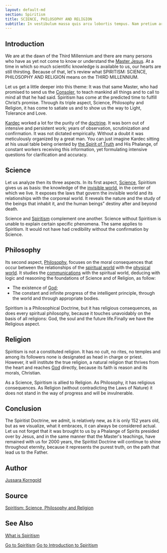```yaml
---
layout: default-md
section: Spiritism
title: SCIENCE, PHILOSOPHY AND RELIGION
subtitle: In vestibulum massa quis arcu lobortis tempus. Nam pretium arcu in odio vulputate luctus.
---
```


## Introduction

We are at the dawn of the Third Millennium and there are many persons who have as yet not come to know or understand the [Master Jesus](/profile/jesus). At a time in which so much scientific knowledge is available to us, our hearts are still thirsting. Because of that, let's review what SPIRITISM: SCIENCE, PHILOSOPHY AND RELIGION means on the THIRD MILLENNIUM.

Let us get a little deeper into this theme: It was that same Master, who had promised to send us the [Consoler](/about/consoler), to teach mankind all things and to call to mind all that he had said. Spiritism has come at the predicted time to fulfill Christ’s promise. Through its triple aspect, Science, Philosophy and Religion, it has come to satiate us and to show us the way to Light, Tolerance and Love.

[Kardec](/profiles/allan-kardec) worked a lot for the purity of the [doctrine](/spiritism). It was born out of intensive and persistent work; years of observation, scrutinization and confirmation. It was not dictated empirically. Without a doubt it was meticulously organized by a great man. You can just imagine Kardec sitting at his usual table being oriented by [the Spirit of Truth](/about/spirit-of-truth) and His Phalange, of constant workers receiving this information, yet formulating intensive questions for clarification and accuracy.

## Science
Let us analyze then its three aspects. In its first aspect, [Science](/science), Spiritism gives us as basis: the knowledge of the [invisible world](/about/spiritual-world), in the center of which we live. It exposes the laws that govern the invisible world and its relationships with the corporeal world. It reveals the nature and the study of the beings that inhabit it, and the human beings” destiny after and beyond death.

Science and [Spiritism](/spiritism) complement one another. Science without Spiritism is unable to explain certain specific phenomena. The same applies to Spiritism. It would not have had credibility without the confirmation by Science.

## Philosophy
Its second aspect, [Philosophy](/philosophy), focuses on the moral consequences that occur between the relationships of the [spiritual world](/spiritual-world) with the [physical world](/material-world). It studies the [communications](/spiritism/mediumship/communications) with the spiritual world, deducing with logic and reasoning the foundations of Science and of Religion, as follow:
* The existence of [God](/about/god);
* The constant and infinite progress of the intelligent principle, through the world and through appropriate bodies.

Spiritism is a Philosophical Doctrine, but it has religious consequences, as does every spiritual philosophy, because it touches unavoidably on the basis of all religions: God, the soul and the future life.Finally we have the Religious aspect.

## Religion
Spiritism is not a constituted religion. It has no cult, no rites, no temples and among its followers none is designated as head in charge or priest. However, it will institute the true religion, a natural religion that thrives from the heart and reaches [God](/about/god) directly, because its faith is reason and its morals, Christian.

As a Science, Spiritism is allied to Religion. As Philosophy, it has religious consequences. As Religion (without contradicting the Laws of Nature) it does not stand in the way of progress and will be invulnerable.

## Conclusion
The Spiritist Doctrine, we admit, is relatively new, as it is only 152 years old, but as we visualize, what it embraces, it can always be considered actual. Let us not forget that it was brought to us by a Phalange of Spirits presided over by Jesus, and in the same manner that the Master's teachings, have remained with us for 2000 years, the Spiritist Doctrine will continue to shine throughout eternity, because it represents the purest truth, on the path that lead us to the Father.

## Author
[Jussara Korngold](/profiles/jussara-korngold)

## Source
[Spiritism: Science, Philosophy and Religion](http://www.sgny.org/pdf/03sspr.pdf)


## See Also
[What is Spiritism](about)

<a href="/spiritism" class="button">Go to Spiritism</a>
<a href="/spiritism/learn" class="button">Go to Introduction to Spiritism</a>